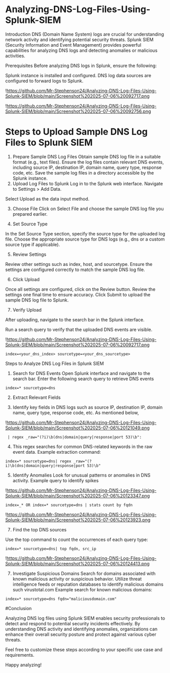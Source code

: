 # Analyzing-DNS-Log-Files-Using-Splunk-SIEM

Introduction
DNS (Domain Name System) logs are crucial for understanding network activity and identifying potential security threats. Splunk SIEM (Security Information and Event Management) provides powerful capabilities for analyzing DNS logs and detecting anomalies or malicious activities.

Prerequisites
Before analyzing DNS logs in Splunk, ensure the following:

Splunk instance is installed and configured.
DNS log data sources are configured to forward logs to Splunk.

!https://github.com/Mr-Stephenson24/Analyzing-DNS-Log-Files-Using-Splunk-SIEM/blob/main/Screenshot%202025-07-06%20092717.png

!https://github.com/Mr-Stephenson24/Analyzing-DNS-Log-Files-Using-Splunk-SIEM/blob/main/Screenshot%202025-07-06%20092756.png

# Steps to Upload Sample DNS Log Files to Splunk SIEM

1. Prepare Sample DNS Log Files
Obtain sample DNS log file in a suitable format (e.g., text files).
Ensure the log files contain relevant DNS events, including source IP, destination IP, domain name, query type, response code, etc.
Save the sample log files in a directory accessible by the Splunk instance.
2. Upload Log Files to Splunk
Log in to the Splunk web interface.
Navigate to Settings > Add Data.

Select Upload as the data input method.

3. Choose File
Click on Select File and choose the sample DNS log file you prepared earlier.

4. Set Source Type

In the Set Source Type section, specify the source type for the uploaded log file.
Choose the appropriate source type for DNS logs (e.g., dns or a custom source type if applicable).

5. Review Settings

Review other settings such as index, host, and sourcetype.
Ensure the settings are configured correctly to match the sample DNS log file.

6. Click Upload
    
Once all settings are configured, click on the Review button.
Review the settings one final time to ensure accuracy.
Click Submit to upload the sample DNS log file to Splunk.

7. Verify Upload

After uploading, navigate to the search bar in the Splunk interface.

Run a search query to verify that the uploaded DNS events are visible.

!https://github.com/Mr-Stephenson24/Analyzing-DNS-Log-Files-Using-Splunk-SIEM/blob/main/Screenshot%202025-07-06%20092717.png

`index=<your_dns_index> sourcetype=<your_dns_sourcetype>`


Steps to Analyze DNS Log Files in Splunk SIEM
1. Search for DNS Events
Open Splunk interface and navigate to the search bar.
Enter the following search query to retrieve DNS events

`index=* sourcetype=dns`

2. Extract Relevant Fields

3. Identify key fields in DNS logs such as source IP, destination IP, domain name, query type, response code, etc.
As mentioned below,

!https://github.com/Mr-Stephenson24/Analyzing-DNS-Log-Files-Using-Splunk-SIEM/blob/main/Screenshot%202025-07-06%20121049.png

` | regex _raw="(?i)\b(dns|domain|query|response|port 53)\b":`

4.  This regex searches for common DNS-related keywords in the raw event data.
Example extraction command:

`index=* sourcetype=dns| regex _raw="(?i)\b(dns|domain|query|response|port 53)\b"`

5. Identify Anomalies
Look for unusual patterns or anomalies in DNS activity.
Example query to identify spikes

!https://github.com/Mr-Stephenson24/Analyzing-DNS-Log-Files-Using-Splunk-SIEM/blob/main/Screenshot%202025-07-06%20123347.png

`index=_* OR index=* sourcetype=dns | stats count by fqdn`

!https://github.com/Mr-Stephenson24/Analyzing-DNS-Log-Files-Using-Splunk-SIEM/blob/main/Screenshot%202025-07-06%20123923.png

7. Find the top DNS sources

Use the top command to count the occurrences of each query type:

`index=* sourcetype=dns| top fqdn, src_ip`

!https://github.com/Mr-Stephenson24/Analyzing-DNS-Log-Files-Using-Splunk-SIEM/blob/main/Screenshot%202025-07-06%20124413.png

7. Investigate Suspicious Domains
Search for domains associated with known malicious activity or suspicious behavior.
Utilize threat intelligence feeds or reputation databases to identify malicious domains such virustotal.com
Example search for known malicious domains:

`index=* sourcetype=dns fqdn="maliciousdomain.com"`

#Conclusion

Analyzing DNS log files using Splunk SIEM enables security professionals to detect and respond to potential security incidents effectively. By understanding DNS activity and identifying anomalies, organizations can enhance their overall security posture and protect against various cyber threats.

Feel free to customize these steps according to your specific use case and requirements.

Happy analyzing!


